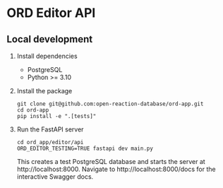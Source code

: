 # ORD Editor API

## Local development

1. Install dependencies

   * PostgreSQL
   * Python >= 3.10

2. Install the package

    ```shell
    git clone git@github.com:open-reaction-database/ord-app.git
    cd ord-app
    pip install -e ".[tests]"
    ```

3. Run the FastAPI server

    ```shell
    cd ord_app/editor/api
    ORD_EDITOR_TESTING=TRUE fastapi dev main.py
    ```
    
    This creates a test PostgreSQL database and starts the server at http://localhost:8000. Navigate to
    http://localhost:8000/docs for the interactive Swagger docs.
